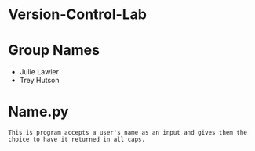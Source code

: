 # Version-Control-Lab

# Group Names
* Julie Lawler
* Trey Hutson

# Name.py

    This is program accepts a user's name as an input and gives them the choice to have it returned in all caps.